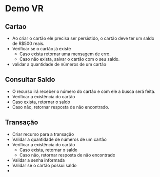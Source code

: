 # Demo VR

## Cartao
 - Ao criar o cartão ele precisa ser persistido, o cartão deve ter um saldo de R$500 reais.
 - Verificar se o cartão já existe
   - Caso exista retornar uma mensagem de erro.
   - Caso não exista, salvar o cartão com o seu saldo.
 - validar a quantidade de números de um cartão
## Consultar Saldo
 - O recurso irá receber o número do cartão e com ele a busca será feita.
  - Verificar a existência do cartão
   - Caso exista, retornar o saldo
   - Caso não, retornar resposta de não encontrado.

## Transação
 - Criar recurso para a transação
 - Validar a quantidade de números de um cartão
 - Verificar a existência do cartão
    - Caso exista, retornar o saldo
    - Caso não, retornar resposta de não encontrado
 - Validar a senha informada
 - Validar se o cartão possui saldo
 - 



